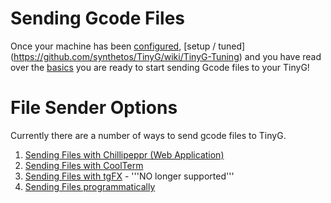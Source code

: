 Sending Gcode Files
===
Once your machine has been [configured](https://github.com/synthetos/TinyG/wiki/TinyG-Configuration), [setup / tuned] (https://github.com/synthetos/TinyG/wiki/TinyG-Tuning) and you have read over the [basics](https://github.com/synthetos/TinyG/wiki#tinyg-basic-pages) you are ready to start sending Gcode files to your TinyG!

File Sender Options
====
Currently there are a number of ways to send gcode files to TinyG.<br>

1. [Sending Files with Chillipeppr (Web Application)](Chilipeppr)
1. [Sending Files with CoolTerm](TinyG-Sending-Files-with-CoolTerm)
1. [Sending Files with tgFX](TinyG-Sending-Files-with-tgFX) - '''NO longer supported'''
1. [Sending Files programmatically](Tinyg-Communications-Programming)
